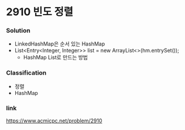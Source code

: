 # 2910 빈도 정렬

### Solution
* LinkedHashMap은 순서 있는 HashMap
* List<Entry<Integer, Integer>> list = new ArrayList<>(hm.entrySet());
	* HashMap List로 만드는 방법

### Classification
* 정렬
* HashMap

### link
https://www.acmicpc.net/problem/2910